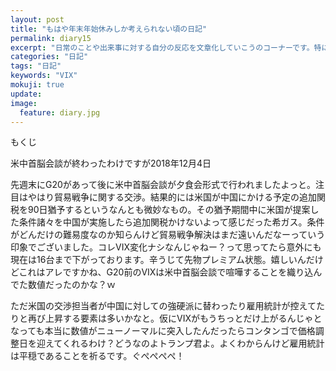 ```yaml
---
layout: post
title: "もはや年末年始休みしか考えられない頃の日記"
permalink: diary15
excerpt: "日常のことや出来事に対する自分の反応を文章化していこうのコーナーです。特にテーマも設けずにつらつらと書いていくとっても楽しいコーナーです。見る人にとって楽しいコーナーかどうかは定かではありませんよー"
categories: "日記"
tags: "日記"
keywords: "VIX"
mokuji: true
update:
image:
  feature: diary.jpg
---
```


<div id="mokuji"><span>もくじ</span></div>

米中首脳会談が終わったわけですが2018年12月4日

先週末にG20があって後に米中首脳会談が夕食会形式で行われましたよっと。注目はやはり貿易戦争に関する交渉。結果的には米国が中国にかける予定の追加関税を90日猶予するというなんとも微妙なもの。その猶予期間中に米国が提案した条件諸々を中国が実施したら追加関税かけないよって感じだった希ガス。条件がどんだけの難易度なのか知らんけど貿易戦争解決はまだ遠いんだなーっていう印象でございました。コレVIX変化ナシなんじゃねー？って思ってたら意外にも現在は16台まで下がっております。辛うじて先物プレミアム状態。嬉しいんだけどこれはアレですかね、G20前のVIXは米中首脳会談で喧嘩することを織り込んでた数値だったのかな？ｗ

ただ米国の交渉担当者が中国に対しての強硬派に替わったり雇用統計が控えてたりと再び上昇する要素は多いかなと。仮にVIXがもうちっとだけ上がるんじゃとなっても本当に数値がニューノーマルに突入したんだったらコンタンゴで価格調整日を迎えてくれるわけ？どうなのよトランプ君よ。よくわからんけど雇用統計は平穏であることを祈るです。ぐぺぺぺぺ！